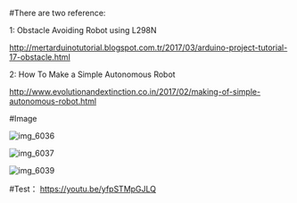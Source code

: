 #There are two reference:

1: Obstacle Avoiding Robot using L298N

http://mertarduinotutorial.blogspot.com.tr/2017/03/arduino-project-tutorial-17-obstacle.html

2: How To Make a Simple Autonomous Robot

http://www.evolutionandextinction.co.in/2017/02/making-of-simple-autonomous-robot.html

#Image

![img_6036](https://user-images.githubusercontent.com/35580394/37159302-558102f0-22a2-11e8-9240-d8b9ba82b754.JPG)

![img_6037](https://user-images.githubusercontent.com/35580394/37159319-5e8c214a-22a2-11e8-8467-a478d39fe9cd.JPG)

![img_6039](https://user-images.githubusercontent.com/35580394/37159328-65c84286-22a2-11e8-8366-ca421d5b5f8b.JPG)

#Test：
https://youtu.be/yfpSTMpGJLQ

